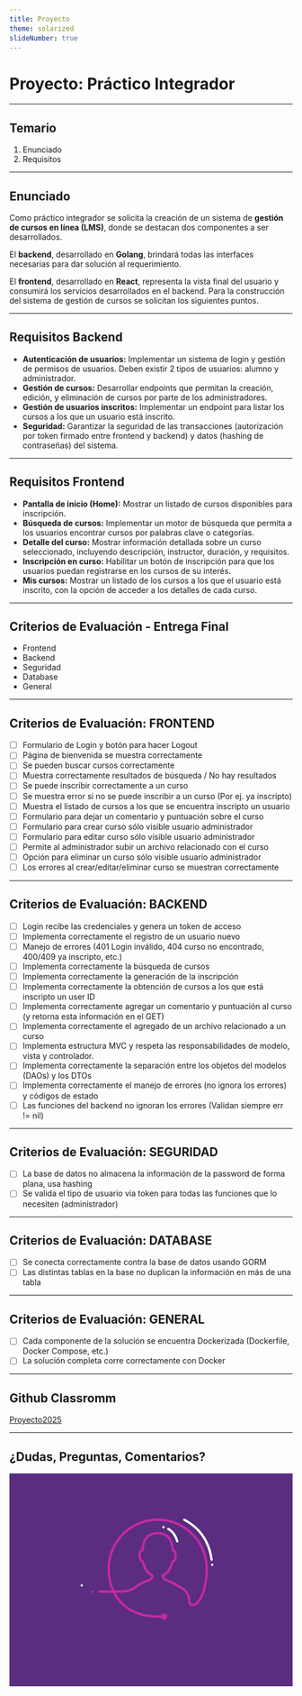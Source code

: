 ```yaml
---
title: Proyecto
theme: solarized
slideNumber: true
---
```


# Proyecto: Práctico Integrador

---

## Temario

1. Enunciado
2. Requisitos

---

## Enunciado

<!-- TODO: CAMBIAR ENUNCIADO -->

Como práctico integrador se solicita la creación de un sistema de **gestión de cursos en línea (LMS)**, donde se destacan dos componentes a ser desarrollados.

El **backend**, desarrollado en **Golang**, brindará todas las interfaces necesarias para dar solución al requerimiento.

El **frontend**, desarrollado en **React**, representa la vista final del usuario y consumirá los servicios desarrollados en el backend.
Para la construcción del sistema de gestión de cursos se solicitan los siguientes puntos.

---

## Requisitos Backend

<!-- .slide: style="font-size: 0.90em" -->

- **Autenticación de usuarios:** Implementar un sistema de login y gestión de permisos de usuarios. Deben existir 2 tipos de usuarios: alumno y administrador.
- **Gestión de cursos:** Desarrollar endpoints que permitan la creación, edición, y eliminación de cursos por parte de los administradores.
- **Gestión de usuarios inscritos:** Implementar un endpoint para listar los cursos a los que un usuario está inscrito.
- **Seguridad:** Garantizar la seguridad de las transacciones (autorización por token firmado entre frontend y backend) y datos (hashing de contraseñas) del sistema.

---

## Requisitos Frontend

<!-- .slide: style="font-size: 0.80em" -->

- **Pantalla de inicio (Home):** Mostrar un listado de cursos disponibles para inscripción.
- **Búsqueda de cursos:** Implementar un motor de búsqueda que permita a los usuarios encontrar cursos por palabras clave o categorías.
- **Detalle del curso:** Mostrar información detallada sobre un curso seleccionado, incluyendo descripción, instructor, duración, y requisitos.
- **Inscripción en curso:** Habilitar un botón de inscripción para que los usuarios puedan registrarse en los cursos de su interés.
- **Mis cursos:** Mostrar un listado de los cursos a los que el usuario está inscrito, con la opción de acceder a los detalles de cada curso.

---

## Criterios de Evaluación - Entrega Final

- Frontend
- Backend
- Seguridad
- Database
- General

---

## Criterios de Evaluación: FRONTEND

<!-- .slide: style="font-size: 0.70em" -->

- [ ] Formulario de Login y botón para hacer Logout
- [ ] Página de bienvenida se muestra correctamente
- [ ] Se pueden buscar cursos correctamente
- [ ] Muestra correctamente resultados de búsqueda / No hay resultados
- [ ] Se puede inscribir correctamente a un curso
- [ ] Se muestra error si no se puede inscribir a un curso (Por ej. ya inscripto)
- [ ] Muestra el listado de cursos a los que se encuentra inscripto un usuario
- [ ] Formulario para dejar un comentario y puntuación sobre el curso
- [ ] Formulario para crear curso sólo visible usuario administrador
- [ ] Formulario para editar curso sólo visible usuario administrador
- [ ] Permite al administrador subir un archivo relacionado con el curso
- [ ] Opción para eliminar un curso sólo visible usuario administrador
- [ ] Los errores al crear/editar/eliminar curso se muestran correctamente

---

## Criterios de Evaluación: BACKEND

<!-- .slide: style="font-size: 0.65em" -->

- [ ] Login recibe las credenciales y genera un token de acceso
- [ ] Implementa correctamente el registro de un usuario nuevo
- [ ] Manejo de errores (401 Login inválido, 404 curso no encontrado, 400/409 ya inscripto, etc.)
- [ ] Implementa correctamente la búsqueda de cursos
- [ ] Implementa correctamente la generación de la inscripción
- [ ] Implementa correctamente la obtención de cursos a los que está inscripto un user ID
- [ ] Implementa correctamente agregar un comentario y puntuación al curso (y retorna esta información en el GET)
- [ ] Implementa correctamente el agregado de un archivo relacionado a un curso
- [ ] Implementa estructura MVC y respeta las responsabilidades de modelo, vista y controlador.
- [ ] Implementa correctamente la separación entre los objetos del modelos (DAOs) y los DTOs
- [ ] Implementa correctamente el manejo de errores (no ignora los errores) y códigos de estado
- [ ] Las funciones del backend no ignoran los errores (Validan siempre err != nil)

---

## Criterios de Evaluación: SEGURIDAD

- [ ] La base de datos no almacena la información de la password de forma plana, usa hashing
- [ ] Se valida el tipo de usuario via token para todas las funciones que lo necesiten (administrador)

---

## Criterios de Evaluación: DATABASE

- [ ] Se conecta correctamente contra la base de datos usando GORM
- [ ] Las distintas tablas en la base no duplican la información en más de una tabla

---

## Criterios de Evaluación: GENERAL

- [ ] Cada componente de la solución se encuentra Dockerizada (Dockerfile, Docker Compose, etc.)
- [ ] La solución completa corre correctamente con Docker

---

## Github Classromm

[Proyecto2025](https://classroom.github.com/a/imdgYQQs)

---

## ¿Dudas, Preguntas, Comentarios?

![Preguntas](images/pregunta.gif)
